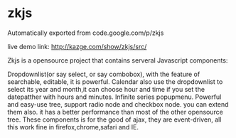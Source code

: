 # zkjs
Automatically exported from code.google.com/p/zkjs


live demo link: http://kazge.com/show/zkjs/src/

Zkjs is a opensource project that contains serveral Javascript components:

Dropdownlist(or say select, or say combobox), with the feature of searchable, editable, it is powerful. Calendar also use the dropdownlist to select its year and month,it can choose hour and time if you set the datepatther with hours and minutes. Infinite series popupmenu. Powerful and easy-use tree, support radio node and checkbox node. you can extend them also. it has a better performance than most of the other opensource tree.
These components is for the good of ajax, they are event-driven, all this work fine in firefox,chrome,safari and IE.
